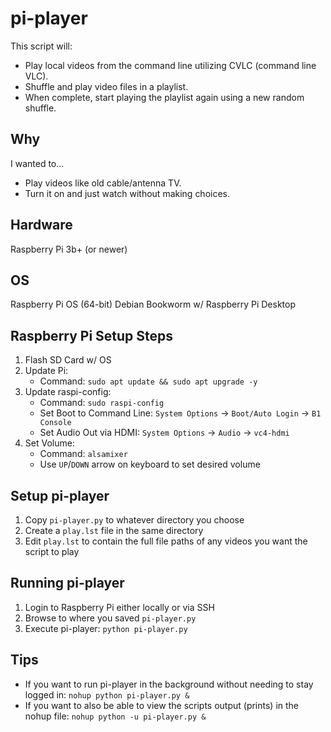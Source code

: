 # pi-player
This script will:
- Play local videos from the command line utilizing CVLC (command line VLC).
- Shuffle and play video files in a playlist.
- When complete, start playing the playlist again using a new random shuffle.

## Why
I wanted to...
- Play videos like old cable/antenna TV.
- Turn it on and just watch without making choices.

## Hardware
Raspberry Pi 3b+ (or newer)

## OS
Raspberry Pi OS (64-bit) Debian Bookworm w/ Raspberry Pi Desktop

## Raspberry Pi Setup Steps
1. Flash SD Card w/ OS
2. Update Pi:
   - Command: `sudo apt update && sudo apt upgrade -y`
4. Update raspi-config:
   - Command: `sudo raspi-config`
   - Set Boot to Command Line: `System Options` -> `Boot/Auto Login` -> `B1 Console`
   - Set Audio Out via HDMI: `System Options` -> `Audio` -> `vc4-hdmi`
5. Set Volume:
   - Command: `alsamixer`
   - Use `UP`/`DOWN` arrow on keyboard to set desired volume

## Setup pi-player
1. Copy `pi-player.py` to whatever directory you choose
2. Create a `play.lst` file in the same directory
3. Edit `play.lst` to contain the full file paths of any videos you want the script to play

## Running pi-player
1. Login to Raspberry Pi either locally or via SSH
2. Browse to where you saved `pi-player.py`
3. Execute pi-player: `python pi-player.py`

## Tips
- If you want to run pi-player in the background without needing to stay logged in: `nohup python pi-player.py &`
- If you want to also be able to view the scripts output (prints) in the nohup file: `nohup python -u pi-player.py &`
